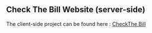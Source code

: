 
## Check The Bill Website (server-side)


The client-side project can be found here : [CheckThe Bill](https://github.com/dotan826/CTB-Web)

